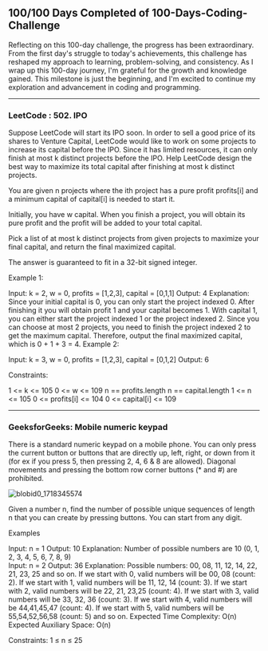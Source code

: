 ## 100/100 Days Completed of 100-Days-Coding-Challenge

Reflecting on this 100-day challenge, the progress has been extraordinary. From the first day's struggle to today's achievements, this challenge has reshaped my approach to learning, problem-solving, and consistency. 
As I wrap up this 100-day journey, I'm grateful for the growth and knowledge gained. This milestone is just the beginning, and I'm excited to continue my exploration and advancement in coding and programming.


****
### LeetCode : 502. IPO

Suppose LeetCode will start its IPO soon. In order to sell a good price of its shares to Venture Capital, LeetCode would like to work on some projects to increase its capital before the IPO. Since it has limited resources, it can only finish at most k distinct projects before the IPO. Help LeetCode design the best way to maximize its total capital after finishing at most k distinct projects.

You are given n projects where the ith project has a pure profit profits[i] and a minimum capital of capital[i] is needed to start it.

Initially, you have w capital. When you finish a project, you will obtain its pure profit and the profit will be added to your total capital.

Pick a list of at most k distinct projects from given projects to maximize your final capital, and return the final maximized capital.

The answer is guaranteed to fit in a 32-bit signed integer.

 

Example 1:

Input: k = 2, w = 0, profits = [1,2,3], capital = [0,1,1]
Output: 4
Explanation: Since your initial capital is 0, you can only start the project indexed 0.
After finishing it you will obtain profit 1 and your capital becomes 1.
With capital 1, you can either start the project indexed 1 or the project indexed 2.
Since you can choose at most 2 projects, you need to finish the project indexed 2 to get the maximum capital.
Therefore, output the final maximized capital, which is 0 + 1 + 3 = 4.
Example 2:

Input: k = 3, w = 0, profits = [1,2,3], capital = [0,1,2]
Output: 6
 

Constraints:

1 <= k <= 105
0 <= w <= 109
n == profits.length
n == capital.length
1 <= n <= 105
0 <= profits[i] <= 104
0 <= capital[i] <= 109

****

### GeeksforGeeks: Mobile numeric keypad

There is a standard numeric keypad on a mobile phone. You can only press the current button or buttons that are directly up, left, right, or down from it (for ex if you press 5, then pressing 2, 4, 6 & 8 are allowed). Diagonal movements and pressing the bottom row corner buttons (* and #) are prohibited.

![blobid0_1718345574](https://github.com/NilayKantharia/100-Days-Coding-Challenge/assets/125391394/48d2db18-656d-4325-8206-0c0f28d82a7d)


Given a number n, find the number of possible unique sequences of length n that you can create by pressing buttons. You can start from any digit.

Examples

Input: n = 1
Output: 10
Explanation: Number of possible numbers are 10 (0, 1, 2, 3, 4, 5, 6, 7, 8, 9)  
Input: n = 2
Output: 36
Explanation: Possible numbers: 00, 08, 11, 12, 14, 22, 21, 23, 25 and so on. If we start with 0, valid numbers will be 00, 08 (count: 2). If we start with 1, valid numbers will be 11, 12, 14 (count: 3). If we start with 2, valid numbers  will be 22, 21, 23,25 (count: 4). If we start with 3, valid numbers will be 33, 32, 36 (count: 3). If we start with 4, valid numbers will be 44,41,45,47 (count: 4). If we start with 5, valid numbers will be 55,54,52,56,58 (count: 5) and so on.
Expected Time Complexity: O(n)
Expected Auxiliary Space: O(n)

Constraints:
1 ≤ n ≤ 25

